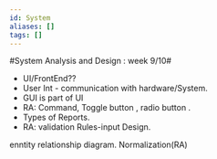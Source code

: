 ```yaml
---
id: System
aliases: []
tags: []
---
```


#System Analysis and Design : week 9/10#


- UI/FrontEnd??
- User Int - communication with hardware/System.
- GUI is part of UI
- RA: Command, Toggle button , radio button .
- Types of Reports.
- RA: validation Rules-input Design.

enntity relationship diagram. Normalization(RA)
